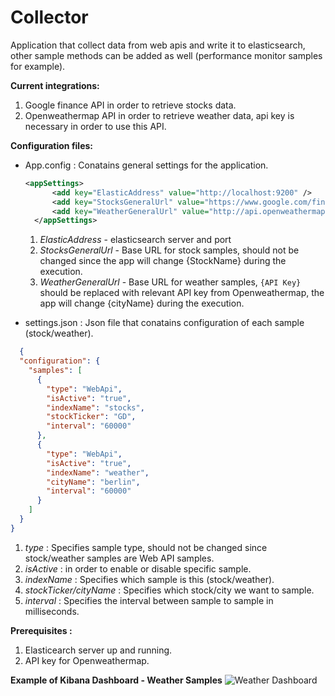 # Collector
Application that collect data from web apis and write it to elasticsearch, other sample methods can be added as well (performance monitor samples for example).

**Current integrations:**
1. Google finance API in order to retrieve stocks data.
2. Openweathermap API in order to retrieve weather data, api key is necessary in order to use this API.


**Configuration files:**
- App.config : Conatains general settings for the application.
  ```xml
  <appSettings>
		<add key="ElasticAddress" value="http://localhost:9200" />	
		<add key="StocksGeneralUrl" value="https://www.google.com/finance/info?q={StockName}" />
		<add key="WeatherGeneralUrl" value="http://api.openweathermap.org/data/2.5/weather?q={cityName}&amp;units=metric&amp;appid={API Key}" />				
	</appSettings>
  ```
  1. _ElasticAddress_ - elasticsearch server and port
  2. _StocksGeneralUrl_ - Base URL for stock samples, should not be changed since the app will change {StockName} during the execution.
  3. _WeatherGeneralUrl_ - Base URL for weather samples, ```{API Key}``` should be replaced with relevant API key from Openweathermap, the app will change {cityName} during the execution.

- settings.json : Json file that conatains configuration of each sample (stock/weather).
```json
  {
  "configuration": {
    "samples": [
      {
        "type": "WebApi",
        "isActive": "true",
        "indexName": "stocks",
        "stockTicker": "GD",
        "interval": "60000"
      },
      {
        "type": "WebApi",
        "isActive": "true",
        "indexName": "weather",
        "cityName": "berlin",
        "interval": "60000"
      }
    ]
  }
}
```
  1. _type_ : Specifies sample type, should not be changed since stock/weather samples are Web API samples.
  2. _isActive_ : in order to enable or disable specific sample.
  3. _indexName_ : Specifies which sample is this (stock/weather).
  4. _stockTicker/cityName_ : Specifies which stock/city we want to sample.  
  5. _interval_ : Specifies the interval between sample to sample in milliseconds. 
  
**Prerequisites :**
1. Elasticearch server up and running.
2. API key for Openweathermap.

**Example of Kibana Dashboard - Weather Samples**
![Weather Dashboard](http://i.imgur.com/BDyjXc5.png)


